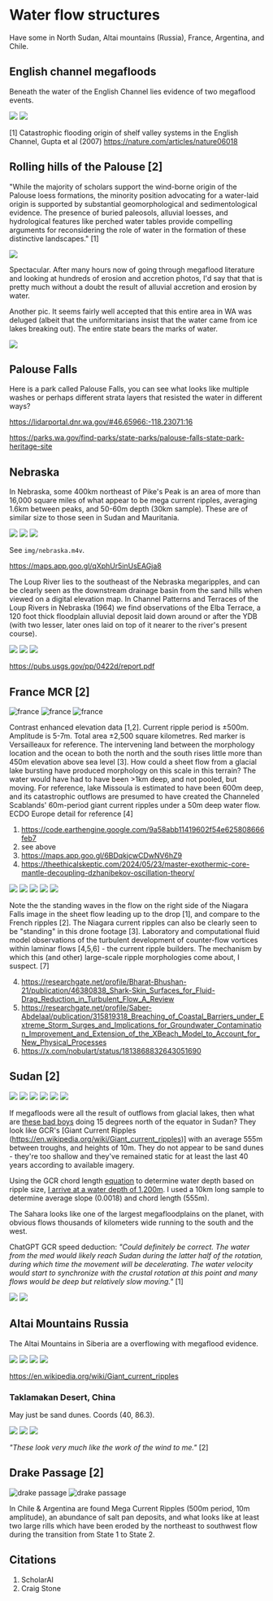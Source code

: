 # Water flow structures

Have some in North Sudan, Altai mountains (Russia), France, Argentina, and Chile.

## English channel megafloods

Beneath the water of the English Channel lies evidence of two megaflood events.

![](img/english-channel1.jpg)
![](img/english-channel2.jpg)

[1] Catastrophic flooding origin of shelf valley systems in the English Channel, Gupta et al (2007)
https://nature.com/articles/nature06018

## Rolling hills of the Palouse [2]

"While the majority of scholars support the wind-borne origin of the Palouse loess formations, the minority position advocating for a water-laid origin is supported by substantial geomorphological and sedimentological evidence. The presence of buried paleosols, alluvial loesses, and hydrological features like perched water tables provide compelling arguments for reconsidering the role of water in the formation of these distinctive landscapes." [1]

![](img/palouse.jpg)

Spectacular. After many hours now of going through megaflood literature and looking at hundreds of erosion and accretion photos, I'd say that that is pretty much without a doubt the result of alluvial accretion and erosion by water.

Another pic. It seems fairly well accepted that this entire area in WA was deluged (albeit that the uniformitarians insist that the water came from ice lakes breaking out). The entire state bears the marks of water.

![](img/palouse2.jpg)

## Palouse Falls

Here is a park called Palouse Falls, you can see what looks like multiple washes or perhaps different strata layers that resisted the water in different ways?

https://lidarportal.dnr.wa.gov/#46.65966:-118.23071:16

https://parks.wa.gov/find-parks/state-parks/palouse-falls-state-park-heritage-site

## Nebraska

In Nebraska, some 400km northeast of Pike's Peak is an area of more than 16,000 square miles of what appear to be mega current ripples, averaging 1.6km between peaks, and 50-60m depth (30km sample). These are of similar size to those seen in Sudan and Mauritania.

![](img/nebraska1.jpg)
![](img/nebraska2.jpg)
![](img/nebraska3.jpg)

See `img/nebraska.m4v`.

https://maps.app.goo.gl/qXphUr5inUsEAGja8

The Loup River lies to the southeast of the Nebraska megaripples, and can be clearly seen as the downstream drainage basin from the sand hills when viewed on a digital elevation map. In Channel Patterns and Terraces of the Loup Rivers in Nebraska (1964) we find observations of the Elba Terrace, a 120 foot thick floodplain alluvial deposit laid down around or after the YDB (with two lesser, later ones laid on top of it nearer to the river's present course).

![](img/loup1.jpg)
![](img/loup2.jpg)
![](img/loup3.jpg)

https://pubs.usgs.gov/pp/0422d/report.pdf

## France MCR [2]

![](img/france1.jpg "france")
![](img/france2.jpg "france")
![](img/france3.jpg "france")

Contrast enhanced elevation data [1,2]. Current ripple period is ±500m. Amplitude is 5-7m. Total area ±2,500 square kilometres. Red marker is Versailleaux for reference. The intervening land between the morphology location and the ocean to both the north and the south rises little more than 450m elevation above sea level [3]. How could a sheet flow from a glacial lake bursting have produced morphology on this scale in this terrain? The water would have had to have been >1km deep, and not pooled, but moving. For reference, lake Missoula is estimated to have been 600m deep, and its catastrophic outflows are presumed to have created the Channeled Scablands' 60m-period giant current ripples under a 50m deep water flow. ECDO Europe detail for reference [4]

1. https://code.earthengine.google.com/9a58abb11419602f54e625808666feb7
2. see above
3. https://maps.app.goo.gl/6BDqkjcwCDwNV6hZ9
4. https://theethicalskeptic.com/2024/05/23/master-exothermic-core-mantle-decoupling-dzhanibekov-oscillation-theory/

![](img/niagara1.jpg)
![](img/niagara3.jpg)
![](img/niagara4.jpg)
![](img/niagara5.jpg)
![](img/niagara6.jpg)

Note the the standing waves in the flow on the right side of the Niagara Falls image in the sheet flow leading up to the drop [1], and compare to the French ripples [2]. The Niagara current ripples can also be clearly seen to be "standing" in this drone footage [3]. Laboratory and computational fluid model observations of the turbulent development of counter-flow vortices within laminar flows [4,5,6] - the current ripple builders. The mechanism by which this (and other) large-scale ripple morphologies come about, I suspect. [7]

4. https://researchgate.net/profile/Bharat-Bhushan-21/publication/46380838_Shark-Skin_Surfaces_for_Fluid-Drag_Reduction_in_Turbulent_Flow_A_Review
5. https://researchgate.net/profile/Saber-Abdelaal/publication/315819318_Breaching_of_Coastal_Barriers_under_Extreme_Storm_Surges_and_Implications_for_Groundwater_Contamination_Improvement_and_Extension_of_the_XBeach_Model_to_Account_for_New_Physical_Processes
6. https://x.com/nobulart/status/1813868832643051690

## Sudan [2]

![](img/sudan1.jpg)
![](img/sudan2.jpg)
![](img/ripple.jpg)
![](img/sudan4.jpg)
![](img/sudan5.jpg)
![](img/sudan6.jpg)

If megafloods were all the result of outflows from glacial lakes, then what are [these bad boys](https://maps.app.goo.gl/oxieyw9w9C6P2Evz6) doing 15 degrees north of the equator in Sudan? They look like GCR's [Giant Current Ripples (https://en.wikipedia.org/wiki/Giant_current_ripples)] with an average 555m between troughs, and heights of 10m. They do not appear to be sand dunes - they're too shallow and they've remained static for at least the last 40 years according to available imagery. 

Using the GCR chord length [equation](https://pubs.geoscienceworld.org/gsa/books/book/275/chapter-abstract/3795280/Paleohydrology-and-Sedimentology-of-Lake-Missoula) to determine water depth based on ripple size, [I arrive at a water depth of 1,200m](https://chatgpt.com/share/6c38d048-e4fa-4e39-911d-bce8caf0eef4). I used a 10km long sample to determine average slope (0.0018) and chord length (555m).

The Sahara looks like one of the largest megafloodplains on the planet, with obvious flows thousands of kilometers wide running to the south and the west.

ChatGPT GCR speed deduction: *"Could definitely be correct. The water from the med would likely reach Sudan during the latter half of the rotation, during which time the movement will be decelerating. The water velocity would start to synchronize with the crustal rotation at this point and many flows would be deep but relatively slow moving."* [1]

![](img/sudan-speed1.jpg)
![](img/sudan-speed2.jpg)

## Altai Mountains Russia

The Altai Mountains in Siberia are a overflowing with megaflood evidence.

![](img/altai1.jpg)
![](img/altai2.jpg)
![](img/altai3.jpg)
![](img/altai4.jpg)

https://en.wikipedia.org/wiki/Giant_current_ripples

### Taklamakan Desert, China

May just be sand dunes. Coords (40, 86.3).

![](img/dunes.png)
![](img/dunes2.png)
![](img/dunes3.png)

*"These look very much like the work of the wind to me."* [2]

## Drake Passage [2]

![drake passage](img/drake-passage.jpg)
![drake passage](img/drake-passage2.jpg)

In Chile & Argentina are found Mega Current Ripples (500m period, 10m amplitude), an abundance of salt pan deposits, and what looks like at least two large rills which have been eroded by the northeast to southwest flow during the transition from State 1 to State 2.

## Citations

1. ScholarAI
2. Craig Stone